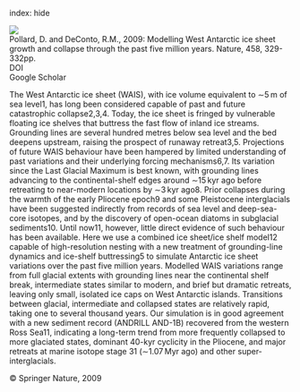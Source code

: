 index: hide

<div class="Citation">
    <div class="Citation-thumb CitationThumb-linked"  data-href="https://doi.org/10.1038/nature07809">
      <img src="https://static.claimspace.cloud/climate-study-static/refs/thumbs/13/Pollard_and_DeConto_2009-thumb.png" />
    </div>

  <div class="Citation-body">
    <div class="Citation-text">Pollard, D. and DeConto, R.M., 2009: Modelling West Antarctic ice sheet growth and collapse through the past five million years. <span class="Article-journal">Nature, </span><span class="Article-volume">458, </span>329-332pp.</div>
    <div class="Citation-links">
      <div class="CitationLink" data-href="https://doi.org/10.1038/nature07809">
        <div class="CitationLink-icon CitationLink-Doi"></div>
        <div class="CitationLink-text">DOI</div>
      </div>
      <div class="CitationLink" data-href="https://scholar.google.com/scholar?q=10.1038/nature07809">
        <div class="CitationLink-icon CitationLink-Scholar"></div>
        <div class="CitationLink-text">Google Scholar</div>
      </div>
    </div>
  </div>
</div>

The West Antarctic ice sheet (WAIS), with ice volume equivalent to ∼5 m of sea level1, has long been considered capable of past and future catastrophic collapse2,3,4. Today, the ice sheet is fringed by vulnerable floating ice shelves that buttress the fast flow of inland ice streams. Grounding lines are several hundred metres below sea level and the bed deepens upstream, raising the prospect of runaway retreat3,5. Projections of future WAIS behaviour have been hampered by limited understanding of past variations and their underlying forcing mechanisms6,7. Its variation since the Last Glacial Maximum is best known, with grounding lines advancing to the continental-shelf edges around ∼15 kyr ago before retreating to near-modern locations by ∼3 kyr ago8. Prior collapses during the warmth of the early Pliocene epoch9 and some Pleistocene interglacials have been suggested indirectly from records of sea level and deep-sea-core isotopes, and by the discovery of open-ocean diatoms in subglacial sediments10. Until now11, however, little direct evidence of such behaviour has been available. Here we use a combined ice sheet/ice shelf model12 capable of high-resolution nesting with a new treatment of grounding-line dynamics and ice-shelf buttressing5 to simulate Antarctic ice sheet variations over the past five million years. Modelled WAIS variations range from full glacial extents with grounding lines near the continental shelf break, intermediate states similar to modern, and brief but dramatic retreats, leaving only small, isolated ice caps on West Antarctic islands. Transitions between glacial, intermediate and collapsed states are relatively rapid, taking one to several thousand years. Our simulation is in good agreement with a new sediment record (ANDRILL AND-1B) recovered from the western Ross Sea11, indicating a long-term trend from more frequently collapsed to more glaciated states, dominant 40-kyr cyclicity in the Pliocene, and major retreats at marine isotope stage 31 (∼1.07 Myr ago) and other super-interglacials.

<div class="Citation-copy">
&copy; Springer Nature, 2009
</div>